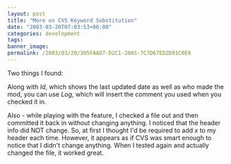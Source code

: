 ```yaml
---
layout: post
title: "More on CVS Keyword Substitution"
date: "2003-03-20T07:03:53+06:00"
categories: development 
tags: 
banner_image: 
permalink: /2003/03/20/395FAAD7-D2C1-20A5-7C7D67ED2D91C0E9
---
```


Two things I found:

Along with $Id$, which shows the last updated date as well as who made the mod, you can use $Log$, which will insert the comment you used when you checked it in.

Also - while playing with the feature, I checked a file out and then committed it back in without changing anything. I noticed that the header info did NOT change. So, at first I thought I'd be required to add $x$ to my header each time. However, it appears as if CVS was smart enough to notice that I didn't change anything. When I tested again and actually changed the file, it worked great.